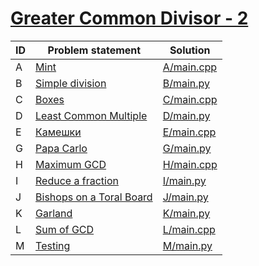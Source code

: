 # [Greater Common Divisor - 2](https://www.e-olymp.com/en/contests/8903)


| ID | Problem statement                                                                   | Solution                 |
|----|-------------------------------------------------------------------------------------|--------------------------|
| A  | [Mint](https://www.e-olymp.com/en/contests/8903/problems/76949)                     | [A/main.cpp](A/main.cpp) |
| B  | [Simple division](https://www.e-olymp.com/en/contests/8903/problems/76950)          | [B/main.py](B/main.py)   |
| C  | [Boxes](https://www.e-olymp.com/en/contests/8903/problems/76951)                    | [C/main.cpp](C/main.cpp) |
| D  | [Least Common Multiple](https://www.e-olymp.com/en/contests/8903/problems/76952)    | [D/main.py](D/main.py)   |
| E  | [Камешки](https://www.e-olymp.com/en/contests/8903/problems/76953)                  | [E/main.cpp](E/main.cpp) |
| G  | [Papa Carlo](https://www.e-olymp.com/en/contests/8903/problems/76955)               | [G/main.py](G/main.py)   |
| H  | [Maximum GCD](https://www.e-olymp.com/en/contests/8903/problems/76956)              | [H/main.cpp](H/main.cpp) |
| I  | [Reduce a fraction](https://www.e-olymp.com/en/contests/8903/problems/76957)        | [I/main.py](I/main.py)   |
| J  | [Bishops on a Toral Board](https://www.e-olymp.com/en/contests/8903/problems/76958) | [J/main.py](J/main.py)   |
| K  | [Garland](https://www.e-olymp.com/en/contests/8903/problems/76959)                  | [K/main.py](K/main.py)   |
| L  | [Sum of GCD](https://www.e-olymp.com/en/contests/8903/problems/76960)               | [L/main.cpp](L/main.cpp) |
| M  | [Testing](https://www.e-olymp.com/en/contests/8903/problems/76961)                  | [M/main.py](M/main.py)   |

